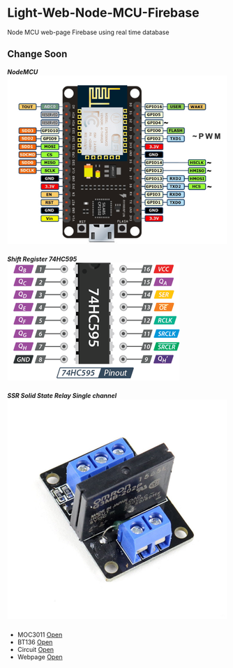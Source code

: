 # Light-Web-Node-MCU-Firebase
Node MCU web-page Firebase using real time database

## Change Soon

##### NodeMCU ![Img](/Images/NodeMCU.jpg)
##### Shift Register 74HC595 ![Img](/Images/74HC595-Shift-Register.png)
##### SSR Solid State Relay Single channel ![Img](/Images/SSR-5v-low-level-solid-state-relay-module.jpg)


* MOC3011 [Open](https://sharvielectronics.com/wp-content/uploads/2020/02/MOC3011-IC-Random-Phase-OptoIsolator-IC.png)
* BT136 [Open](https://www.roboelements.com/wp-content/uploads/2018/10/BT136-600V-4A-TRIAC-original.jpg.webp)
* Circuit [Open](https://arduinoproyek.files.wordpress.com/2019/05/bt136.jpeg)
* Webpage [Open](https://arduinoproyek.wordpress.com/2019/05/11/power-switch-with-moc3011-and-bt136/)
